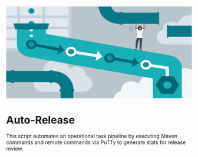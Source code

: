![Loading Image](pipeline.jpg)
# Auto-Release
This script automates an operational task pipeline by executing Maven commands and remote commands via PuTTy to generate stats for release review.
